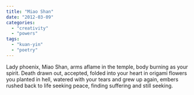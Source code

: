 ```yaml
---
title: "Miao Shan"
date: "2012-03-09"
categories: 
  - "creativity"
  - "powers"
tags: 
  - "kuan-yin"
  - "poetry"
---
```


Lady phoenix, Miao Shan, arms aflame in the temple, body burning as your spirit. Death drawn out, accepted, folded into your heart in origami flowers you planted in hell, watered with your tears and grew up again, embers rushed back to life seeking peace, finding suffering and still seeking.
